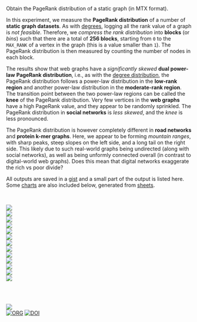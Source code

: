 Obtain the PageRank distribution of a static graph (in MTX format).

In this experiment, we measure the **PageRank distribution** of a number of
**static graph datasets**. As with [degrees], logging all the rank value of a
graph is *not* *feasible*. Therefore, we *compress the rank distribution* into
**blocks** (or *bins*) such that there are a total of **256 blocks**, starting
from `0` to the `MAX_RANK` of a vertex in the graph (this is a value smaller
than `1`). The PageRank distribution is then measured by counting the number of
nodes in each block.

The results show that web graphs have a *significantly skewed* **dual power-law**
**PageRank distribution**, i.e., as with the [degree distribution][degrees],
the PageRank distribution follows a power-law distribution in the **low-rank**
**region** and another power-law distribution in the **moderate-rank region**. The
transition point between the two power-law regions can be called the **knee** of
the PageRank distribution. Very few vertices in the **web graphs** have a high
PageRank value, and they appear to be randomly sprinkled. The PageRank distribution
in **social networks** is *less skewed*, and the *knee* is less pronounced.

The PageRank distribution is however completely different in **road networks**
and **protein k-mer graphs**. Here, we appear to be forming *mountain ranges*,
with sharp peaks, steep slopes on the left side, and a long tail on the right
side. This likely due to such real-world graphs being undirected (along with
social networks), as well as being unformly connected overall (in contrast to
digital-world web graphs). Does this mean that digital networks exaggerate the
rich vs poor divide?

All outputs are saved in a [gist] and a small part of the output is listed here.
Some [charts] are also included below, generated from [sheets].

<br>

[![](https://i.imgur.com/MsGBTkF.png)][sheets]<br>
[![](https://i.imgur.com/jkI5Zeg.png)][sheets]<br>
[![](https://i.imgur.com/hl6csda.png)][sheets]<br>
[![](https://i.imgur.com/hmck1xe.png)][sheets]<br>
[![](https://i.imgur.com/Aok44N1.png)][sheets]<br>
[![](https://i.imgur.com/pPF8Y5n.png)][sheets]<br>
[![](https://i.imgur.com/LB1xXQj.png)][sheets]<br>
[![](https://i.imgur.com/6USeZG5.png)][sheets]<br>
[![](https://i.imgur.com/f6GfbaB.png)][sheets]<br>
[![](https://i.imgur.com/7C2EoQo.png)][sheets]<br>
[![](https://i.imgur.com/dUNsVCW.png)][sheets]<br>
[![](https://i.imgur.com/s9GwmlC.png)][sheets]<br>
[![](https://i.imgur.com/n1PENht.png)][sheets]<br>

<br>
<br>


[![](https://img.youtube.com/vi/E8WaFvwtphY/maxresdefault.jpg)](https://www.youtube.com/watch?v=E8WaFvwtphY)<br>
[![ORG](https://img.shields.io/badge/org-puzzlef-green?logo=Org)](https://puzzlef.github.io)
[![DOI](https://zenodo.org/badge/661505932.svg)](https://zenodo.org/badge/latestdoi/661505932)


[degrees]: https://github.com/puzzlef/graph-degree-distribution
[gist]: https://gist.github.com/wolfram77/aba4755b75b46313ffe75c225fbdae2b
[charts]: https://imgur.com/a/CHc6wKM
[sheets]: https://docs.google.com/spreadsheets/d/1ybRyxH5-87FqEvKgA6N9jf8lwjMHKtw7rWvLbQ_77mc/edit?usp=sharing
